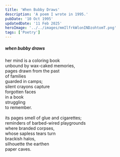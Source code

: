 ```yaml
---
title: 'When Bubby Draws'
description: 'A poem I wrote in 1995.'
pubDate: '10 Oct 1995'
updatedDate: '11 Feb 2025'
heroImage: '../../images/mmIlfrkWlonINDzohtomT.png'
tags: ['Poetry']
---
```


##### when bubby draws

her mind is a coloring book<br/>
unbound by wax-caked memories,<br/>
pages drawn from the past<br/>
of families<br/>
guarded in camps;<br/>
silent crayons capture<br/>
forgotten faces<br/>
in a book<br/>
struggling<br/>
to remember.
<br/>
<br/>
its pages smell of glue and cigarettes;<br/>
reminders of barbed-wired playgrounds<br/>
where branded corpses,<br/>
whose sapless tears turn<br/>
brackish halos,<br/>
silhouette the earthen<br/>
paper caves.
